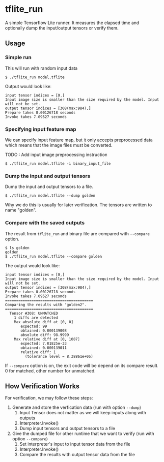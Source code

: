 # tflite_run

A simple Tensorflow Lite runner. It measures the elapsed time and optionally dump the input/output tensors or verify them.

## Usage

### Simple run

This will run with random input data

```
$ ./tflite_run model.tflite
```

Output would look like:

```
input tensor indices = [0,]
Input image size is smaller than the size required by the model. Input will not be set.
output tensor indices = [308(max:984),]
Prepare takes 0.00126718 seconds
Invoke takes 7.09527 seconds
```

### Specifying input feature map

We can specify input feature map, but it only accepts preprocessed data which means that the image files must be converted.

TODO : Add input image preprocessing instruction

```
$ ./tflite_run model.tflite -i binary_input_file
```

### Dump the input and output tensors

Dump the input and output tensors to a file.
```
$ ./tflite_run model.tflite --dump golden
```

Why we do this is usually for later verification. The tensors are written to name "golden".

### Compare with the saved outputs

The result from `tflite_run` and binary file are compared with `--compare` option.

```
$ ls golden
golden
$ ./tflite_run model.tflite --compare golden
```

The output would look like:

```
input tensor indices = [0,]
Input image size is smaller than the size required by the model. Input will not be set.
output tensor indices = [308(max:984),]
Prepare takes 0.00126718 seconds
Invoke takes 7.09527 seconds
========================================
Comparing the results with "golden2".
========================================
  Tensor #308: UNMATCHED
    1 diffs are detected
    Max absolute diff at [0, 0]
       expected: 99
       obtained: 0.000139008
       absolute diff: 98.9999
    Max relative diff at [0, 1007]
       expected: 7.01825e-33
       obtained: 0.000139011
       relative diff: 1
         (tolerance level = 8.38861e+06)
```

If `--compare` option is on, the exit code will be depend on its compare result. 0 for matched, other number for unmatched.

## How Verification Works

For verification, we may follow these steps:

1. Generate and store the verfication data (run with option `--dump`)
    1. Input Tensor does not matter as we will keep inputs along with outputs
    1. Interpreter.Invoke()
    1. Dump input tensors and output tensors to a file
1. Give the dumped file for other runtime that we want to verify (run with option `--compare`)
    1. Set interpreter's input to input tensor data from the file
    1. Interpreter.Invoke()
    1. Compare the results with output tensor data from the file

